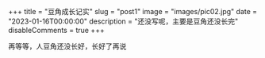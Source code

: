 +++
title = "豆角成长记实"
slug = "post1"
image = "images/pic02.jpg"
date = "2023-01-16T00:00:00"
description = "还没写呢，主要是豆角还没长完"
disableComments = true
+++

再等等，人豆角还没长好，长好了再说
